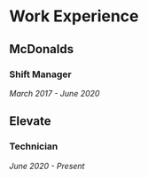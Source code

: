 # Work Experience

## McDonalds
### Shift Manager
*March 2017 - June 2020*

## Elevate
### Technician
*June 2020 - Present*
